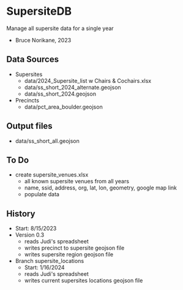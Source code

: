 # SupersiteDB

Manage all supersite data for a single year

- Bruce Norikane, 2023

## Data Sources

- Supersites
  - data/2024_Supersite_list w Chairs & Cochairs.xlsx
  - data/ss_short_2024_alternate.geojson
  - data/ss_short_2024.geojson
- Precincts
  - data/pct_area_boulder.geojson

## Output files

- data/ss_short_all.geojson

## To Do

- create supersite_venues.xlsx
  - all known supersite venues from all years
  - name, ssid, address, org, lat, lon, geometry, google map link
  - populate data

## History

- Start: 8/15/2023
- Version 0.3
  - reads Judi's spreadsheet
  - writes precinct to supersite geojson file
  - writes supersite region geojson file
- Branch supersite_locations
  - Start: 1/16/2024
  - reads Judi's spreadsheet
  - writes current supersites locations geojson file

